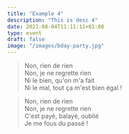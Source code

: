 ```yaml
---
title: "Example 4"
description: "This is desc 4"
date: 2021-08-04T11:11:11+01:00
type: event
draft: false
image: "/images/bday-party.jpg"
---
```


> Non, rien de rien  
> Non, je ne regrette rien  
> Ni le bien, qu'on m'a fait  
> Ni le mal, tout ça m'est bien égal !

> Non, rien de rien  
> Non, je ne regrette rien  
> C'est payé, balayé, oublié  
> Je me fous du passé !
